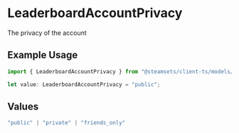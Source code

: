 # LeaderboardAccountPrivacy

The privacy of the account

## Example Usage

```typescript
import { LeaderboardAccountPrivacy } from "@steamsets/client-ts/models/components";

let value: LeaderboardAccountPrivacy = "public";
```

## Values

```typescript
"public" | "private" | "friends_only"
```